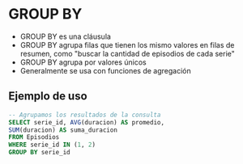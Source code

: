 # GROUP BY

- GROUP BY es una cláusula
- GROUP BY agrupa filas que tienen los mismo valores en filas de resumen,  como "buscar la cantidad de episodios de cada serie"
- GROUP BY agrupa por valores únicos
- Generalmente se usa con funciones de agregación

## Ejemplo de uso
```sql
-- Agrupamos los resultados de la consulta  
SELECT serie_id, AVG(duracion) AS promedio, 
SUM(duracion) AS suma_duracion 
FROM Episodios
WHERE serie_id IN (1, 2)
GROUP BY serie_id
```